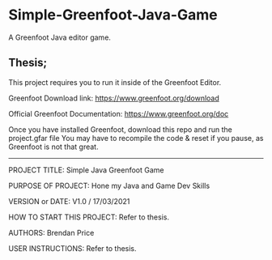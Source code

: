 # Simple-Greenfoot-Java-Game
A Greenfoot Java editor game.


## Thesis;
This project requires you to run it inside of the Greenfoot Editor.

Greenfoot Download link:
https://www.greenfoot.org/download

Official Greenfoot Documentation:
https://www.greenfoot.org/doc

Once you have installed Greenfoot, download this repo and run the project.gfar file
You may have to recompile the code & reset if you pause, as Greenfoot is not that great.


-------------------------------------------------------------------------------------


PROJECT TITLE: Simple Java Greenfoot Game


PURPOSE OF PROJECT: Hone my Java and Game Dev Skills


VERSION or DATE: V1.0 / 17/03/2021


HOW TO START THIS PROJECT: Refer to thesis.


AUTHORS: Brendan Price


USER INSTRUCTIONS: Refer to thesis.

